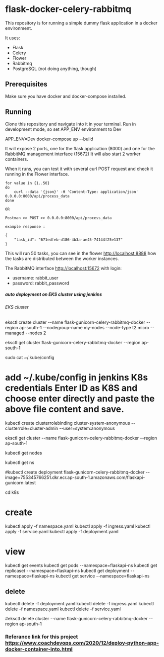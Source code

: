 # flask-docker-celery-rabbitmq

This repository is for running a simple dummy flask application in a docker environment.

It uses:
- Flask
- Celery
- Flower
- Rabbitmq
- PostgreSQL (not doing anything, though)


## Prerequisites
Make sure you have docker and docker-compose installed.

## Running
Clone this repository and navigate into it in your terminal.
Run in development mode, so set APP_ENV environment to Dev

APP_ENV=Dev docker-compose up --build

It will expose 2 ports, one for the flask application (8000) and one for the RabbitMQ management interface (15672)
It will also start 2 worker containers.

When it runs, you can test it with several curl POST request and check it running in the Flower interface.

    for value in {1..50}
    do
        curl --data '{json}' -H 'Content-Type: application/json' 0.0.0.0:8000/api/process_data
    done

    OR

    Postman >> POST >> 0.0.0.0:8000/api/process_data

    example response :

    {
        "task_id": "671edfeb-d186-4b3a-ae45-74144f25e137"
    } 


This will run 50 tasks, you can see in the flower [http://localhost:8888](http://0.0.0.0:8888/tasks) 
how the tasks are distributed between the worker instances.

The RabbitMQ interface [http://localhost:15672](http://0.0.0.0:15672/) with login:
- username: rabbit_user
- password: rabbit_password

#####  auto deployment on EKS cluster using jenkins


###### EKS cluster #######

eksctl create cluster --name flask-gunicorn-celery-rabbitmq-docker --region ap-south-1 --nodegroup-name my-nodes --node-type t2.micro --managed --nodes 2 

eksctl get cluster flask-gunicorn-celery-rabbitmq-docker --region ap-south-1

sudo cat ~/.kube/config

# add ~/.kube/config in jenkins K8s credentials  Enter ID as K8S and choose enter directly and paste the above file content and save.

kubectl create clusterrolebinding cluster-system-anonymous --clusterrole=cluster-admin --user=system:anonymous

eksctl get cluster --name flask-gunicorn-celery-rabbitmq-docker --region ap-south-1

kubectl get nodes

kubectl get ns

#kubectl create deployment flask-gunicorn-celery-rabbitmq-docker --image=755345766251.dkr.ecr.ap-south-1.amazonaws.com/flaskapi-gunicorn:latest

cd k8s

# create

kubectl apply -f namespace.yaml
kubectl apply -f ingress.yaml
kubectl apply -f service.yaml
kubectl apply -f deployment.yaml

# view
kubectl get events
kubectl get pods --namespace=flaskapi-ns
kubectl get replicaset --namespace=flaskapi-ns
kubectl get deployment --namespace=flaskapi-ns
kubectl get service --namespace=flaskapi-ns

## delete 
kubectl delete -f deployment.yaml
kubectl delete -f ingress.yaml
kubectl delete -f namespace.yaml
kubectl delete -f service.yaml

#eksctl delete cluster --name flask-gunicorn-celery-rabbitmq-docker --region ap-south-1

### Referance link for this project https://www.coachdevops.com/2020/12/deploy-python-app-docker-container-into.html



